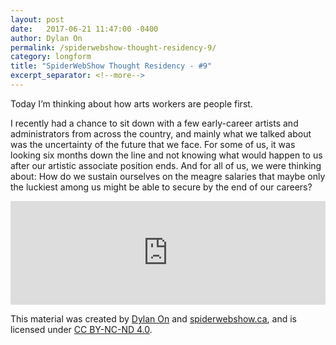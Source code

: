 ```yaml
---
layout: post
date:   2017-06-21 11:47:00 -0400
author: Dylan On
permalink: /spiderwebshow-thought-residency-9/
category: longform
title: "SpiderWebShow Thought Residency - #9"
excerpt_separator: <!--more-->
---
```


Today I’m thinking about how arts workers are people first.

I recently had a chance to sit down with a few early-career artists and administrators from across the country, and mainly what we talked about was the uncertainty of the future that we face. For some of us, it was looking six months down the line and not knowing what would happen to us after our artistic associate position ends. And for all of us, we were thinking about: How do we sustain ourselves on the meagre salaries that maybe only the luckiest among us might be able to secure by the end of our careers?

<!--more-->

<iframe width="100%" height="166" scrolling="no" frameborder="no" src="https://w.soundcloud.com/player/?url=https%3A//api.soundcloud.com/tracks/329338856&amp;color=ff5500&amp;auto_play=false&amp;hide_related=false&amp;show_comments=true&amp;show_user=true&amp;show_reposts=false"></iframe>

<p class="small">
  This material was created by <a href="https://dylanon.com/">Dylan On</a> and <a href="https://spiderwebshow.ca/">spiderwebshow.ca</a>, 
  and is licensed under <a href="https://creativecommons.org/licenses/by-nc-nd/4.0/">CC BY-NC-ND 4.0</a>.
</p>